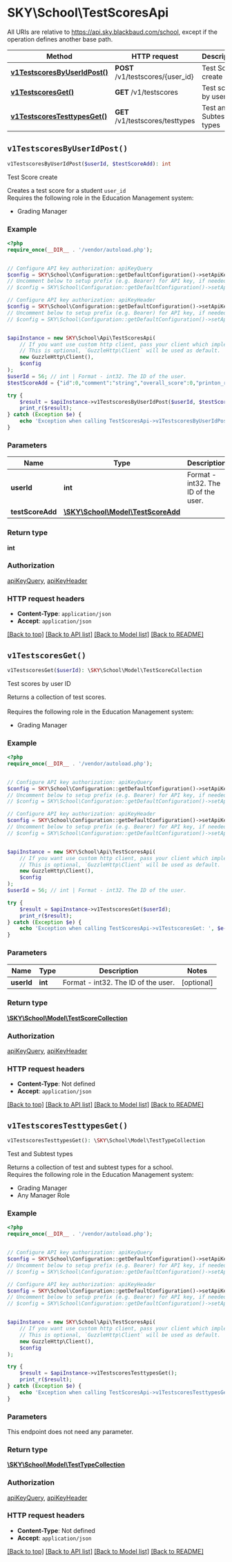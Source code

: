 # SKY\School\TestScoresApi

All URIs are relative to https://api.sky.blackbaud.com/school, except if the operation defines another base path.

| Method | HTTP request | Description |
| ------------- | ------------- | ------------- |
| [**v1TestscoresByUserIdPost()**](TestScoresApi.md#v1TestscoresByUserIdPost) | **POST** /v1/testscores/{user_id} | Test Score create |
| [**v1TestscoresGet()**](TestScoresApi.md#v1TestscoresGet) | **GET** /v1/testscores | Test scores by user ID |
| [**v1TestscoresTesttypesGet()**](TestScoresApi.md#v1TestscoresTesttypesGet) | **GET** /v1/testscores/testtypes | Test and Subtest types |


## `v1TestscoresByUserIdPost()`

```php
v1TestscoresByUserIdPost($userId, $testScoreAdd): int
```

Test Score create

Creates a test score for a student ```user_id```<br />  Requires the following role in the Education Management system:  <ul><li>Grading Manager</li></ul>

### Example

```php
<?php
require_once(__DIR__ . '/vendor/autoload.php');


// Configure API key authorization: apiKeyQuery
$config = SKY\School\Configuration::getDefaultConfiguration()->setApiKey('subscription-key', 'YOUR_API_KEY');
// Uncomment below to setup prefix (e.g. Bearer) for API key, if needed
// $config = SKY\School\Configuration::getDefaultConfiguration()->setApiKeyPrefix('subscription-key', 'Bearer');

// Configure API key authorization: apiKeyHeader
$config = SKY\School\Configuration::getDefaultConfiguration()->setApiKey('Bb-Api-Subscription-Key', 'YOUR_API_KEY');
// Uncomment below to setup prefix (e.g. Bearer) for API key, if needed
// $config = SKY\School\Configuration::getDefaultConfiguration()->setApiKeyPrefix('Bb-Api-Subscription-Key', 'Bearer');


$apiInstance = new SKY\School\Api\TestScoresApi(
    // If you want use custom http client, pass your client which implements `GuzzleHttp\ClientInterface`.
    // This is optional, `GuzzleHttp\Client` will be used as default.
    new GuzzleHttp\Client(),
    $config
);
$userId = 56; // int | Format - int32. The ID of the user.
$testScoreAdd = {"id":0,"comment":"string","overall_score":0,"printon_report_card":true,"printon_transcript":true,"sub_tests":[{"test_type_id":0,"sub_test_type":"string","score":0,"test_subtype_id":0,"percentile":0,"scale":0,"stanie":0}],"test_date":"string"}; // \SKY\School\Model\TestScoreAdd | 

try {
    $result = $apiInstance->v1TestscoresByUserIdPost($userId, $testScoreAdd);
    print_r($result);
} catch (Exception $e) {
    echo 'Exception when calling TestScoresApi->v1TestscoresByUserIdPost: ', $e->getMessage(), PHP_EOL;
}
```

### Parameters

| Name | Type | Description  | Notes |
| ------------- | ------------- | ------------- | ------------- |
| **userId** | **int**| Format - int32. The ID of the user. | |
| **testScoreAdd** | [**\SKY\School\Model\TestScoreAdd**](../Model/TestScoreAdd.md)|  | [optional] |

### Return type

**int**

### Authorization

[apiKeyQuery](../../README.md#apiKeyQuery), [apiKeyHeader](../../README.md#apiKeyHeader)

### HTTP request headers

- **Content-Type**: `application/json`
- **Accept**: `application/json`

[[Back to top]](#) [[Back to API list]](../../README.md#endpoints)
[[Back to Model list]](../../README.md#models)
[[Back to README]](../../README.md)

## `v1TestscoresGet()`

```php
v1TestscoresGet($userId): \SKY\School\Model\TestScoreCollection
```

Test scores by user ID

Returns a collection of test scores.<br></br>  Requires the following role in the Education Management system:  <ul><li>Grading Manager</li></ul>

### Example

```php
<?php
require_once(__DIR__ . '/vendor/autoload.php');


// Configure API key authorization: apiKeyQuery
$config = SKY\School\Configuration::getDefaultConfiguration()->setApiKey('subscription-key', 'YOUR_API_KEY');
// Uncomment below to setup prefix (e.g. Bearer) for API key, if needed
// $config = SKY\School\Configuration::getDefaultConfiguration()->setApiKeyPrefix('subscription-key', 'Bearer');

// Configure API key authorization: apiKeyHeader
$config = SKY\School\Configuration::getDefaultConfiguration()->setApiKey('Bb-Api-Subscription-Key', 'YOUR_API_KEY');
// Uncomment below to setup prefix (e.g. Bearer) for API key, if needed
// $config = SKY\School\Configuration::getDefaultConfiguration()->setApiKeyPrefix('Bb-Api-Subscription-Key', 'Bearer');


$apiInstance = new SKY\School\Api\TestScoresApi(
    // If you want use custom http client, pass your client which implements `GuzzleHttp\ClientInterface`.
    // This is optional, `GuzzleHttp\Client` will be used as default.
    new GuzzleHttp\Client(),
    $config
);
$userId = 56; // int | Format - int32. The ID of the user.

try {
    $result = $apiInstance->v1TestscoresGet($userId);
    print_r($result);
} catch (Exception $e) {
    echo 'Exception when calling TestScoresApi->v1TestscoresGet: ', $e->getMessage(), PHP_EOL;
}
```

### Parameters

| Name | Type | Description  | Notes |
| ------------- | ------------- | ------------- | ------------- |
| **userId** | **int**| Format - int32. The ID of the user. | [optional] |

### Return type

[**\SKY\School\Model\TestScoreCollection**](../Model/TestScoreCollection.md)

### Authorization

[apiKeyQuery](../../README.md#apiKeyQuery), [apiKeyHeader](../../README.md#apiKeyHeader)

### HTTP request headers

- **Content-Type**: Not defined
- **Accept**: `application/json`

[[Back to top]](#) [[Back to API list]](../../README.md#endpoints)
[[Back to Model list]](../../README.md#models)
[[Back to README]](../../README.md)

## `v1TestscoresTesttypesGet()`

```php
v1TestscoresTesttypesGet(): \SKY\School\Model\TestTypeCollection
```

Test and Subtest types

Returns a collection of test and subtest types for a school.<br />  Requires the following role in the Education Management system:  <ul><li>Grading Manager</li><li>Any Manager Role</li></ul>

### Example

```php
<?php
require_once(__DIR__ . '/vendor/autoload.php');


// Configure API key authorization: apiKeyQuery
$config = SKY\School\Configuration::getDefaultConfiguration()->setApiKey('subscription-key', 'YOUR_API_KEY');
// Uncomment below to setup prefix (e.g. Bearer) for API key, if needed
// $config = SKY\School\Configuration::getDefaultConfiguration()->setApiKeyPrefix('subscription-key', 'Bearer');

// Configure API key authorization: apiKeyHeader
$config = SKY\School\Configuration::getDefaultConfiguration()->setApiKey('Bb-Api-Subscription-Key', 'YOUR_API_KEY');
// Uncomment below to setup prefix (e.g. Bearer) for API key, if needed
// $config = SKY\School\Configuration::getDefaultConfiguration()->setApiKeyPrefix('Bb-Api-Subscription-Key', 'Bearer');


$apiInstance = new SKY\School\Api\TestScoresApi(
    // If you want use custom http client, pass your client which implements `GuzzleHttp\ClientInterface`.
    // This is optional, `GuzzleHttp\Client` will be used as default.
    new GuzzleHttp\Client(),
    $config
);

try {
    $result = $apiInstance->v1TestscoresTesttypesGet();
    print_r($result);
} catch (Exception $e) {
    echo 'Exception when calling TestScoresApi->v1TestscoresTesttypesGet: ', $e->getMessage(), PHP_EOL;
}
```

### Parameters

This endpoint does not need any parameter.

### Return type

[**\SKY\School\Model\TestTypeCollection**](../Model/TestTypeCollection.md)

### Authorization

[apiKeyQuery](../../README.md#apiKeyQuery), [apiKeyHeader](../../README.md#apiKeyHeader)

### HTTP request headers

- **Content-Type**: Not defined
- **Accept**: `application/json`

[[Back to top]](#) [[Back to API list]](../../README.md#endpoints)
[[Back to Model list]](../../README.md#models)
[[Back to README]](../../README.md)
